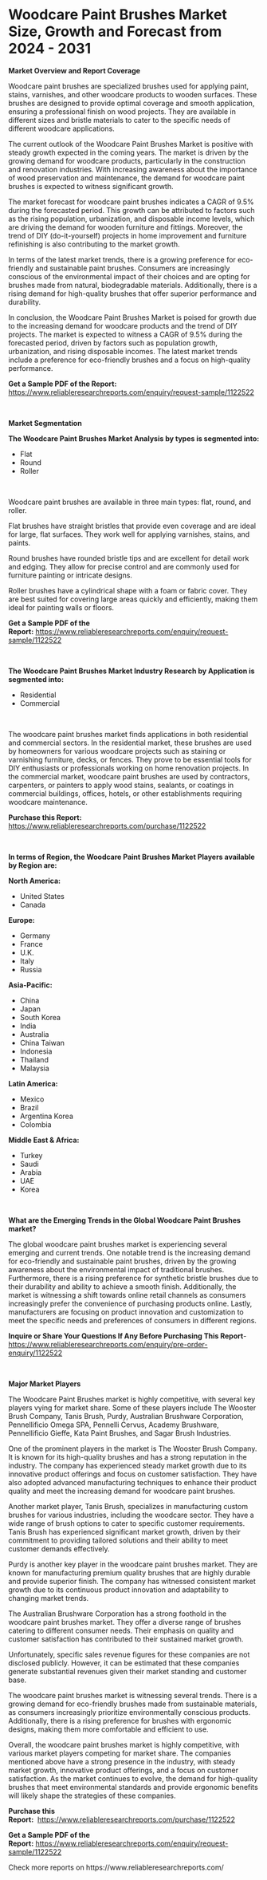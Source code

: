 <p><h1>Woodcare Paint Brushes Market Size, Growth and Forecast from 2024 - 2031</h1></p><p><strong>Market Overview and Report Coverage</strong></p>
<p><p>Woodcare paint brushes are specialized brushes used for applying paint, stains, varnishes, and other woodcare products to wooden surfaces. These brushes are designed to provide optimal coverage and smooth application, ensuring a professional finish on wood projects. They are available in different sizes and bristle materials to cater to the specific needs of different woodcare applications.</p><p>The current outlook of the Woodcare Paint Brushes Market is positive with steady growth expected in the coming years. The market is driven by the growing demand for woodcare products, particularly in the construction and renovation industries. With increasing awareness about the importance of wood preservation and maintenance, the demand for woodcare paint brushes is expected to witness significant growth.</p><p>The market forecast for woodcare paint brushes indicates a CAGR of 9.5% during the forecasted period. This growth can be attributed to factors such as the rising population, urbanization, and disposable income levels, which are driving the demand for wooden furniture and fittings. Moreover, the trend of DIY (do-it-yourself) projects in home improvement and furniture refinishing is also contributing to the market growth.</p><p>In terms of the latest market trends, there is a growing preference for eco-friendly and sustainable paint brushes. Consumers are increasingly conscious of the environmental impact of their choices and are opting for brushes made from natural, biodegradable materials. Additionally, there is a rising demand for high-quality brushes that offer superior performance and durability.</p><p>In conclusion, the Woodcare Paint Brushes Market is poised for growth due to the increasing demand for woodcare products and the trend of DIY projects. The market is expected to witness a CAGR of 9.5% during the forecasted period, driven by factors such as population growth, urbanization, and rising disposable incomes. The latest market trends include a preference for eco-friendly brushes and a focus on high-quality performance.</p></p>
<p><strong>Get a Sample PDF of the Report:</strong> <a href="https://www.reliableresearchreports.com/enquiry/request-sample/1122522">https://www.reliableresearchreports.com/enquiry/request-sample/1122522</a></p>
<p>&nbsp;</p>
<p><strong>Market Segmentation</strong></p>
<p><strong>The Woodcare Paint Brushes Market Analysis by types is segmented into:</strong></p>
<p><ul><li>Flat</li><li>Round</li><li>Roller</li></ul></p>
<p>&nbsp;</p>
<p><p>Woodcare paint brushes are available in three main types: flat, round, and roller. </p><p>Flat brushes have straight bristles that provide even coverage and are ideal for large, flat surfaces. They work well for applying varnishes, stains, and paints.</p><p>Round brushes have rounded bristle tips and are excellent for detail work and edging. They allow for precise control and are commonly used for furniture painting or intricate designs.</p><p>Roller brushes have a cylindrical shape with a foam or fabric cover. They are best suited for covering large areas quickly and efficiently, making them ideal for painting walls or floors.</p></p>
<p><strong>Get a Sample PDF of the Report:</strong>&nbsp;<a href="https://www.reliableresearchreports.com/enquiry/request-sample/1122522">https://www.reliableresearchreports.com/enquiry/request-sample/1122522</a></p>
<p>&nbsp;</p>
<p><strong>The Woodcare Paint Brushes Market Industry Research by Application is segmented into:</strong></p>
<p><ul><li>Residential</li><li>Commercial</li></ul></p>
<p>&nbsp;</p>
<p><p>The woodcare paint brushes market finds applications in both residential and commercial sectors. In the residential market, these brushes are used by homeowners for various woodcare projects such as staining or varnishing furniture, decks, or fences. They prove to be essential tools for DIY enthusiasts or professionals working on home renovation projects. In the commercial market, woodcare paint brushes are used by contractors, carpenters, or painters to apply wood stains, sealants, or coatings in commercial buildings, offices, hotels, or other establishments requiring woodcare maintenance.</p></p>
<p><strong>Purchase this Report:</strong>&nbsp; <a href="https://www.reliableresearchreports.com/purchase/1122522">https://www.reliableresearchreports.com/purchase/1122522</a></p>
<p>&nbsp;</p>
<p><strong>In terms of Region, the Woodcare Paint Brushes Market Players available by Region are:</strong></p>
<p>
    <p> <strong> North America: </strong>
        <ul>
            <li>United States</li>
            <li>Canada</li>
        </ul>
        </p> 
    <p> <strong> Europe: </strong>
        <ul>
            <li>Germany</li>
            <li>France</li>
            <li>U.K.</li>
            <li>Italy</li>
            <li>Russia</li>
        </ul>
        </p> 
    <p> <strong> Asia-Pacific: </strong>
        <ul>
            <li>China</li>
            <li>Japan</li>
            <li>South Korea</li>
            <li>India</li>
            <li>Australia</li>
            <li>China Taiwan</li>
            <li>Indonesia</li>
            <li>Thailand</li>
            <li>Malaysia</li>
        </ul>
        </p> 
    <p> <strong> Latin America: </strong>
        <ul>
            <li>Mexico</li>
            <li>Brazil</li>
            <li>Argentina Korea</li>
            <li>Colombia</li>
        </ul>
        </p> 
    <p> <strong> Middle East & Africa: </strong>
        <ul>
            <li>Turkey</li>
            <li>Saudi</li>
            <li>Arabia</li>
            <li>UAE</li>
            <li>Korea</li>
        </ul>
    </p>
    </p>
<p>&nbsp;</p>
<p><strong>What are the Emerging Trends in the Global Woodcare Paint Brushes market?</strong></p>
<p><p>The global woodcare paint brushes market is experiencing several emerging and current trends. One notable trend is the increasing demand for eco-friendly and sustainable paint brushes, driven by the growing awareness about the environmental impact of traditional brushes. Furthermore, there is a rising preference for synthetic bristle brushes due to their durability and ability to achieve a smooth finish. Additionally, the market is witnessing a shift towards online retail channels as consumers increasingly prefer the convenience of purchasing products online. Lastly, manufacturers are focusing on product innovation and customization to meet the specific needs and preferences of consumers in different regions.</p></p>
<p><strong>Inquire or Share Your Questions If Any Before Purchasing This Report</strong>- <a href="https://www.reliableresearchreports.com/enquiry/pre-order-enquiry/1122522">https://www.reliableresearchreports.com/enquiry/pre-order-enquiry/1122522</a></p>
<p>&nbsp;</p>
<p><strong>Major Market Players</strong></p>
<p><p>The Woodcare Paint Brushes market is highly competitive, with several key players vying for market share. Some of these players include The Wooster Brush Company, Tanis Brush, Purdy, Australian Brushware Corporation, Pennellificio Omega SPA, Pennelli Cervus, Academy Brushware, Pennellificio Gieffe, Kata Paint Brushes, and Sagar Brush Industries.</p><p>One of the prominent players in the market is The Wooster Brush Company. It is known for its high-quality brushes and has a strong reputation in the industry. The company has experienced steady market growth due to its innovative product offerings and focus on customer satisfaction. They have also adopted advanced manufacturing techniques to enhance their product quality and meet the increasing demand for woodcare paint brushes.</p><p>Another market player, Tanis Brush, specializes in manufacturing custom brushes for various industries, including the woodcare sector. They have a wide range of brush options to cater to specific customer requirements. Tanis Brush has experienced significant market growth, driven by their commitment to providing tailored solutions and their ability to meet customer demands effectively.</p><p>Purdy is another key player in the woodcare paint brushes market. They are known for manufacturing premium quality brushes that are highly durable and provide superior finish. The company has witnessed consistent market growth due to its continuous product innovation and adaptability to changing market trends.</p><p>The Australian Brushware Corporation has a strong foothold in the woodcare paint brushes market. They offer a diverse range of brushes catering to different consumer needs. Their emphasis on quality and customer satisfaction has contributed to their sustained market growth.</p><p>Unfortunately, specific sales revenue figures for these companies are not disclosed publicly. However, it can be estimated that these companies generate substantial revenues given their market standing and customer base.</p><p>The woodcare paint brushes market is witnessing several trends. There is a growing demand for eco-friendly brushes made from sustainable materials, as consumers increasingly prioritize environmentally conscious products. Additionally, there is a rising preference for brushes with ergonomic designs, making them more comfortable and efficient to use.</p><p>Overall, the woodcare paint brushes market is highly competitive, with various market players competing for market share. The companies mentioned above have a strong presence in the industry, with steady market growth, innovative product offerings, and a focus on customer satisfaction. As the market continues to evolve, the demand for high-quality brushes that meet environmental standards and provide ergonomic benefits will likely shape the strategies of these companies.</p></p>
<p><strong>Purchase this Report:</strong>&nbsp;&nbsp;<a href="https://www.reliableresearchreports.com/purchase/1122522">https://www.reliableresearchreports.com/purchase/1122522</a></p>
<p></p>
<p><strong>Get a Sample PDF of the Report:</strong>&nbsp;<a href="https://www.reliableresearchreports.com/enquiry/request-sample/1122522">https://www.reliableresearchreports.com/enquiry/request-sample/1122522</a></p>
<p>Check more reports on https://www.reliableresearchreports.com/</p>